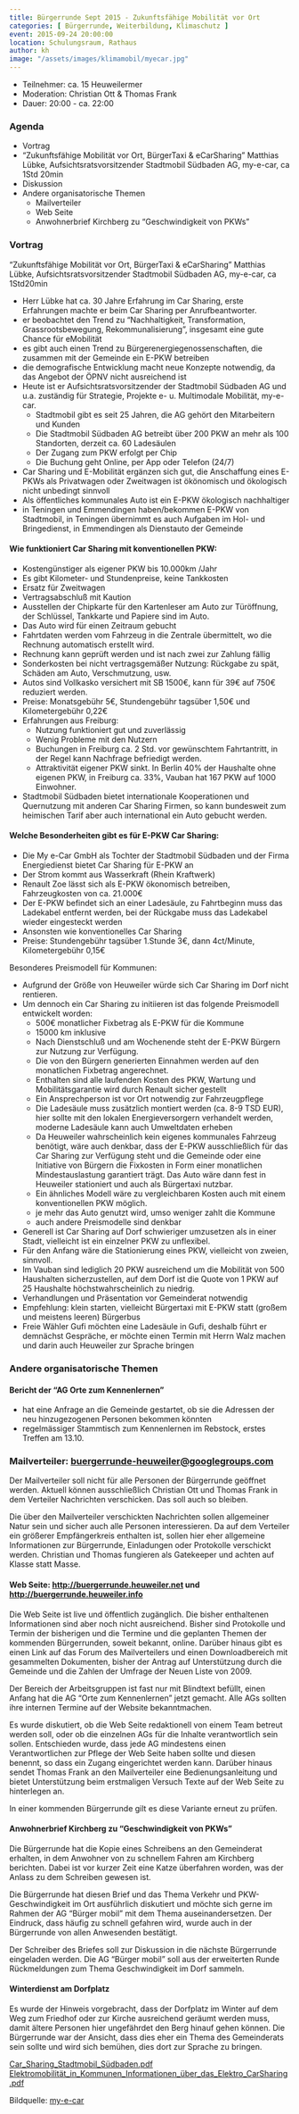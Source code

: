```yaml
---
title: Bürgerrunde Sept 2015 - Zukunftsfähige Mobilität vor Ort
categories: [ Bürgerrunde, Weiterbildung, Klimaschutz ]
event: 2015-09-24 20:00:00
location: Schulungsraum, Rathaus
author: kh
image: "/assets/images/klimamobil/myecar.jpg"
---
```


* Teilnehmer: ca. 15 Heuweilermer
* Moderation: Christian Ott & Thomas Frank
* Dauer: 20:00 - ca. 22:00
 
### Agenda
 
* Vortrag
* “Zukunftsfähige Mobilität vor Ort, BürgerTaxi & eCarSharing” Matthias Lübke, Aufsichtsratsvorsitzender Stadtmobil Südbaden AG, my-e-car, ca 1Std 20min
* Diskussion
* Andere organisatorische Themen
    * Mailverteiler
    * Web Seite
    * Anwohnerbrief Kirchberg zu “Geschwindigkeit von PKWs”

### Vortrag

“Zukunftsfähige Mobilität vor Ort, BürgerTaxi & eCarSharing” Matthias Lübke, Aufsichtsratsvorsitzender Stadtmobil Südbaden AG, my-e-car, ca 1Std20min

* Herr Lübke hat ca. 30 Jahre Erfahrung im Car Sharing, erste Erfahrungen machte er beim Car Sharing per Anrufbeantworter.
* er beobachtet den Trend zu “Nachhaltigkeit, Transformation, Grassrootsbewegung, Rekommunalisierung”, insgesamt eine gute Chance für eMobilität
* es gibt auch einen Trend zu Bürgerenergiegenossenschaften, die zusammen mit der Gemeinde ein E-PKW betreiben
* die demografische Entwicklung macht neue Konzepte notwendig, da das Angebot der ÖPNV nicht ausreichend ist
* Heute ist er Aufsichtsratsvorsitzender der Stadtmobil Südbaden AG und u.a. zuständig für Strategie, Projekte e- u. Multimodale Mobilität, my-e-car.
    * Stadtmobil gibt es seit 25 Jahren, die AG gehört den Mitarbeitern und Kunden
    * Die Stadtmobil Südbaden AG betreibt über 200 PKW an mehr als 100 Standorten, derzeit ca. 60 Ladesäulen
    * Der Zugang zum PKW erfolgt per Chip
    * Die Buchung geht Online, per App oder Telefon (24/7)
* Car Sharing und E-Mobilität ergänzen sich gut, die Anschaffung eines E-PKWs als Privatwagen oder Zweitwagen ist ökönomisch und ökologisch nicht unbedingt sinnvoll
* Als öffentliches kommunales Auto ist ein E-PKW ökologisch nachhaltiger
* in Teningen und Emmendingen haben/bekommen E-PKW von Stadtmobil, in Teningen übernimmt es auch Aufgaben im Hol- und Bringedienst, in Emmendingen als Dienstauto der Gemeinde

#### Wie funktioniert Car Sharing mit konventionellen PKW:

* Kostengünstiger als eigener PKW bis 10.000km /Jahr
* Es gibt Kilometer- und Stundenpreise, keine Tankkosten
* Ersatz für Zweitwagen
* Vertragsabschluß mit Kaution
* Ausstellen der Chipkarte für den Kartenleser am Auto zur Türöffnung, der Schlüssel, Tankkarte und Papiere sind im Auto.
* Das Auto wird für einen Zeitraum gebucht
* Fahrtdaten werden vom Fahrzeug in die Zentrale übermittelt, wo die Rechnung automatisch erstellt wird.
* Rechnung kann geprüft werden und ist nach zwei zur Zahlung fällig
* Sonderkosten bei nicht vertragsgemäßer Nutzung: Rückgabe zu spät, Schäden am Auto, Verschmutzung, usw.
* Autos sind Vollkasko versichert mit SB 1500€, kann für 39€ auf 750€ reduziert werden.
* Preise: Monatsgebühr 5€, Stundengebühr tagsüber 1,50€ und Kilometergebühr 0,22€
* Erfahrungen aus Freiburg:
    * Nutzung funktioniert gut und zuverlässig
    * Wenig Probleme mit den Nutzern
    * Buchungen in Freiburg ca. 2 Std. vor gewünschtem Fahrtantritt, in der Regel kann Nachfrage befriedigt werden.
    * Attraktivität eigener PKW sinkt. In Berlin 40% der Haushalte ohne eigenen PKW, in Freiburg ca. 33%, Vauban hat 167 PKW auf 1000 Einwohner.
* Stadtmobil Südbaden bietet internationale Kooperationen und Quernutzung mit anderen Car Sharing Firmen, so kann bundesweit zum heimischen Tarif aber auch international ein Auto gebucht werden.

#### Welche Besonderheiten gibt es für E-PKW Car Sharing:
 
* Die My e-Car GmbH als Tochter der Stadtmobil Südbaden und der Firma Energiedienst bietet Car Sharing für E-PKW an
* Der Strom kommt aus Wasserkraft (Rhein Kraftwerk)
* Renault Zoe lässt sich als E-PKW ökonomisch betreiben, Fahrzeugkosten von ca. 21.000€
* Der E-PKW befindet sich an einer Ladesäule, zu Fahrtbeginn muss das Ladekabel entfernt werden, bei der Rückgabe muss das Ladekabel wieder eingesteckt werden
* Ansonsten wie konventionelles Car Sharing
* Preise: Stundengebühr tagsüber 1.Stunde 3€, dann 4ct/Minute, Kilometergebühr 0,15€

Besonderes Preismodell für Kommunen:
 
* Aufgrund der Größe von Heuweiler würde sich Car Sharing im Dorf nicht rentieren.
* Um dennoch ein Car Sharing zu initiieren ist das folgende Preismodell entwickelt worden:
    * 500€ monatlicher Fixbetrag als E-PKW für die Kommune
    * 15000 km inklusive
    * Nach Dienstschluß und am Wochenende steht der E-PKW Bürgern zur Nutzung zur Verfügung.
    * Die von den Bürgern generierten Einnahmen werden auf den monatlichen Fixbetrag angerechnet.
    * Enthalten sind alle laufenden Kosten des PKW, Wartung und Mobilitätsgarantie wird durch Renault sicher gestellt
    * Ein Ansprechperson ist vor Ort notwendig zur Fahrzeugpflege
    * Die Ladesäule muss zusätzlich montiert werden (ca. 8-9 TSD EUR), hier sollte mit den lokalen Energieversorgern verhandelt werden, moderne Ladesäule kann auch Umweltdaten erheben
    * Da Heuweiler wahrscheinlich kein eigenes kommunales Fahrzeug benötigt, wäre auch denkbar, dass der E-PKW ausschließlich für das Car Sharing zur Verfügung steht und die Gemeinde oder eine Initiative von Bürgern die Fixkosten in Form einer monatlichen Mindestauslastung garantiert trägt. Das Auto wäre dann fest in Heuweiler stationiert und auch als Bürgertaxi nutzbar.
    * Ein ähnliches Modell wäre zu vergleichbaren Kosten auch mit einem konventionellen PKW möglich.
    * je mehr das Auto genutzt wird, umso weniger zahlt die Kommune
    * auch andere Preismodelle sind denkbar
* Generell ist Car Sharing auf Dorf schwieriger umzusetzen als in einer Stadt, vielleicht ist ein einzelner PKW zu unflexibel.
* Für den Anfang wäre die Stationierung eines PKW, vielleicht von zweien, sinnvoll.
* Im Vauban sind lediglich 20 PKW ausreichend um die Mobilität von 500 Haushalten sicherzustellen, auf dem Dorf ist die Quote von 1 PKW auf 25 Haushalte höchstwahrscheinlich zu niedrig.
* Verhandlungen und Präsentation vor Gemeinderat notwendig
* Empfehlung: klein starten, vielleicht Bürgertaxi mit E-PKW statt (großem und meistens leeren) Bürgerbus
* Freie Wähler Gufi möchten eine Ladesäule in Gufi, deshalb führt er demnächst Gespräche, er möchte einen Termin mit Herrn Walz machen und darin auch Heuweiler zur Sprache bringen

### Andere organisatorische Themen

#### Bericht der “AG Orte zum Kennenlernen”

* hat eine Anfrage an die Gemeinde gestartet, ob sie die Adressen der neu hinzugezogenen Personen bekommen könnten
* regelmässiger Stammtisch zum Kennenlernen im Rebstock, erstes Treffen am 13.10.

### Mailverteiler: buergerrunde-heuweiler@googlegroups.com
 
Der Mailverteiler soll nicht für alle Personen der Bürgerrunde geöffnet werden. Aktuell können ausschließlich Christian Ott und Thomas Frank in dem Verteiler Nachrichten verschicken. Das soll auch so bleiben.

Die über den Mailverteiler verschickten Nachrichten sollen allgemeiner Natur sein und sicher auch alle Personen interessieren. Da auf dem Verteiler ein größerer Empfängerkreis enthalten ist, sollen hier eher allgemeine Informationen zur Bürgerrunde, Einladungen oder Protokolle verschickt werden. Christian und Thomas fungieren als Gatekeeper und achten auf Klasse statt Masse.

#### Web Seite: http://buergerrunde.heuweiler.net und http://buergerrunde.heuweiler.info

Die Web Seite ist live und öffentlich zugänglich. Die bisher enthaltenen Informationen sind aber noch nicht ausreichend. Bisher sind Protokolle und Termin der bisherigen und die Termine und die geplanten Themen der kommenden Bürgerrunden, soweit bekannt, online. Darüber hinaus gibt es einen Link auf das Forum des Mailverteilers und einen Downloadbereich mit gesammelten Dokumenten, bisher der Antrag auf Unterstützung durch die Gemeinde und die Zahlen der Umfrage der Neuen Liste von 2009.

Der Bereich der Arbeitsgruppen ist fast nur mit Blindtext befüllt, einen Anfang hat die AG “Orte zum Kennenlernen” jetzt gemacht. Alle AGs sollten ihre internen Termine auf der Website bekanntmachen.

Es wurde diskutiert, ob die Web Seite redaktionell von einem Team betreut werden soll, oder ob die einzelnen AGs für die Inhalte verantwortlich sein sollen. Entschieden wurde, dass jede AG mindestens einen Verantwortlichen zur Pflege der Web Seite haben sollte und diesen benennt, so dass ein Zugang eingerichtet werden kann. Darüber hinaus sendet Thomas Frank an den Mailverteiler eine Bedienungsanleitung und bietet Unterstützung beim erstmaligen Versuch Texte auf der Web Seite zu hinterlegen an.

In einer kommenden Bürgerrunde gilt es diese Variante erneut zu prüfen.

#### Anwohnerbrief Kirchberg zu “Geschwindigkeit von PKWs”

Die Bürgerrunde hat die Kopie eines Schreibens an den Gemeinderat erhalten, in dem Anwohner von zu schnellem Fahren am Kirchberg berichten. Dabei ist vor kurzer Zeit eine Katze überfahren worden, was der Anlass zu dem Schreiben gewesen ist.

Die Bürgerrunde hat diesen Brief und das Thema Verkehr und PKW-Geschwindigkeit im Ort ausführlich diskutiert und möchte sich gerne im Rahmen der AG “Bürger mobil” mit dem Thema auseinandersetzen. Der Eindruck, dass häufig zu schnell gefahren wird, wurde auch in der Bürgerrunde von allen Anwesenden bestätigt.

Der Schreiber des Briefes soll zur Diskussion in die nächste Bürgerrunde eingeladen werden. Die AG “Bürger mobil” soll aus der erweiterten Runde Rückmeldungen zum Thema Geschwindigkeit im Dorf sammeln.

#### Winterdienst am Dorfplatz

Es wurde der Hinweis vorgebracht, dass der Dorfplatz im Winter auf dem Weg zum Friedhof oder zur Kirche ausreichend geräumt werden muss, damit ältere Personen hier ungefährdet den Berg hinauf gehen können. Die Bürgerrunde war der Ansicht, dass dies eher ein Thema des Gemeinderats sein sollte und wird sich bemühen, dies dort zur Sprache zu bringen.


[Car_Sharing_Stadtmobil_Südbaden.pdf](/assets/pdfs/Car_Sharing_Stadtmobil_Suedbaden.pdf)
[Elektromobilität_in_Kommunen_Informationen_über_das_Elektro_CarSharing.pdf](/assets/pdfs/Elektromobilitaet_in_Kommunen_Informationen_ueber_das_Elektro_CarSharing.pdf)

Bildquelle: [my-e-car](https://www.my-e-car.de/start.html)